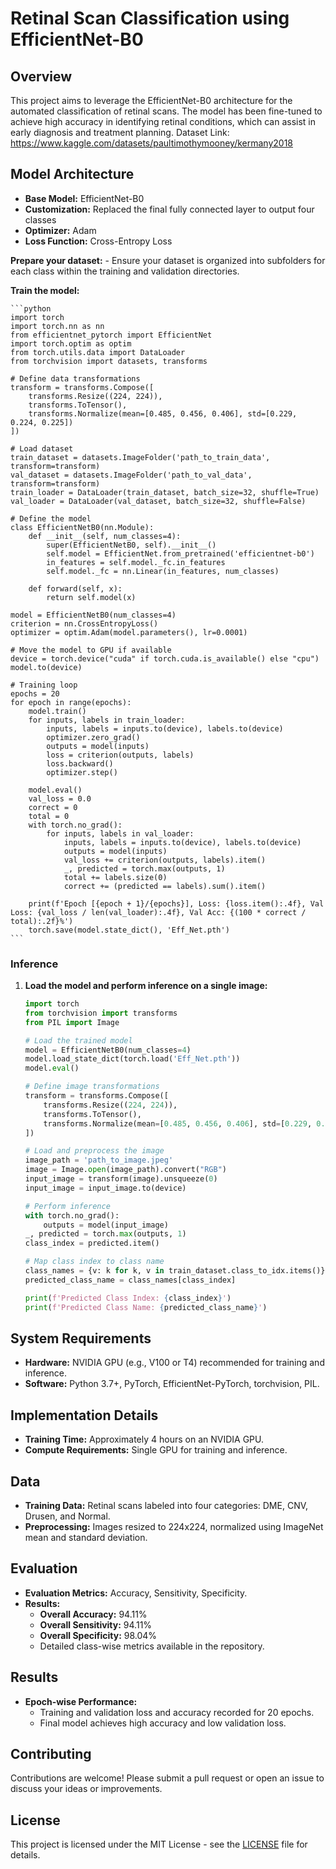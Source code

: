 # Retinal Scan Classification using EfficientNet-B0

## Overview

This project aims to leverage the EfficientNet-B0 architecture for the automated classification of retinal scans. The model has been fine-tuned to achieve high accuracy in identifying retinal conditions, which can assist in early diagnosis and treatment planning.
Dataset Link: https://www.kaggle.com/datasets/paultimothymooney/kermany2018
## Model Architecture

- **Base Model:** EfficientNet-B0
- **Customization:** Replaced the final fully connected layer to output four classes
- **Optimizer:** Adam
- **Loss Function:** Cross-Entropy Loss

**Prepare your dataset:**
    - Ensure your dataset is organized into subfolders for each class within the training and validation directories.

**Train the model:**

    ```python
    import torch
    import torch.nn as nn
    from efficientnet_pytorch import EfficientNet
    import torch.optim as optim
    from torch.utils.data import DataLoader
    from torchvision import datasets, transforms

    # Define data transformations
    transform = transforms.Compose([
        transforms.Resize((224, 224)),
        transforms.ToTensor(),
        transforms.Normalize(mean=[0.485, 0.456, 0.406], std=[0.229, 0.224, 0.225])
    ])

    # Load dataset
    train_dataset = datasets.ImageFolder('path_to_train_data', transform=transform)
    val_dataset = datasets.ImageFolder('path_to_val_data', transform=transform)
    train_loader = DataLoader(train_dataset, batch_size=32, shuffle=True)
    val_loader = DataLoader(val_dataset, batch_size=32, shuffle=False)

    # Define the model
    class EfficientNetB0(nn.Module):
        def __init__(self, num_classes=4):
            super(EfficientNetB0, self).__init__()
            self.model = EfficientNet.from_pretrained('efficientnet-b0')
            in_features = self.model._fc.in_features
            self.model._fc = nn.Linear(in_features, num_classes)

        def forward(self, x):
            return self.model(x)

    model = EfficientNetB0(num_classes=4)
    criterion = nn.CrossEntropyLoss()
    optimizer = optim.Adam(model.parameters(), lr=0.0001)

    # Move the model to GPU if available
    device = torch.device("cuda" if torch.cuda.is_available() else "cpu")
    model.to(device)

    # Training loop
    epochs = 20
    for epoch in range(epochs):
        model.train()
        for inputs, labels in train_loader:
            inputs, labels = inputs.to(device), labels.to(device)
            optimizer.zero_grad()
            outputs = model(inputs)
            loss = criterion(outputs, labels)
            loss.backward()
            optimizer.step()

        model.eval()
        val_loss = 0.0
        correct = 0
        total = 0
        with torch.no_grad():
            for inputs, labels in val_loader:
                inputs, labels = inputs.to(device), labels.to(device)
                outputs = model(inputs)
                val_loss += criterion(outputs, labels).item()
                _, predicted = torch.max(outputs, 1)
                total += labels.size(0)
                correct += (predicted == labels).sum().item()

        print(f'Epoch [{epoch + 1}/{epochs}], Loss: {loss.item():.4f}, Val Loss: {val_loss / len(val_loader):.4f}, Val Acc: {(100 * correct / total):.2f}%')
        torch.save(model.state_dict(), 'Eff_Net.pth')
    ```

### Inference

1. **Load the model and perform inference on a single image:**

    ```python
    import torch
    from torchvision import transforms
    from PIL import Image

    # Load the trained model
    model = EfficientNetB0(num_classes=4)
    model.load_state_dict(torch.load('Eff_Net.pth'))
    model.eval()

    # Define image transformations
    transform = transforms.Compose([
        transforms.Resize((224, 224)),
        transforms.ToTensor(),
        transforms.Normalize(mean=[0.485, 0.456, 0.406], std=[0.229, 0.224, 0.225])
    ])

    # Load and preprocess the image
    image_path = 'path_to_image.jpeg'
    image = Image.open(image_path).convert("RGB")
    input_image = transform(image).unsqueeze(0)
    input_image = input_image.to(device)

    # Perform inference
    with torch.no_grad():
        outputs = model(input_image)
    _, predicted = torch.max(outputs, 1)
    class_index = predicted.item()

    # Map class index to class name
    class_names = {v: k for k, v in train_dataset.class_to_idx.items()}
    predicted_class_name = class_names[class_index]

    print(f'Predicted Class Index: {class_index}')
    print(f'Predicted Class Name: {predicted_class_name}')
    ```

## System Requirements

- **Hardware:** NVIDIA GPU (e.g., V100 or T4) recommended for training and inference.
- **Software:** Python 3.7+, PyTorch, EfficientNet-PyTorch, torchvision, PIL.

## Implementation Details

- **Training Time:** Approximately 4 hours on an NVIDIA GPU.
- **Compute Requirements:** Single GPU for training and inference.

## Data

- **Training Data:** Retinal scans labeled into four categories: DME, CNV, Drusen, and Normal.
- **Preprocessing:** Images resized to 224x224, normalized using ImageNet mean and standard deviation.

## Evaluation

- **Evaluation Metrics:** Accuracy, Sensitivity, Specificity.
- **Results:**
  - **Overall Accuracy:** 94.11%
  - **Overall Sensitivity:** 94.11%
  - **Overall Specificity:** 98.04%
  - Detailed class-wise metrics available in the repository.

## Results

- **Epoch-wise Performance:**
  - Training and validation loss and accuracy recorded for 20 epochs.
  - Final model achieves high accuracy and low validation loss.

## Contributing

Contributions are welcome! Please submit a pull request or open an issue to discuss your ideas or improvements.

## License

This project is licensed under the MIT License - see the [LICENSE](LICENSE) file for details.
